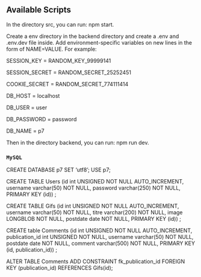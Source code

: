 ## Available Scripts

In the directory src, you can run: npm start.

Create a env directory in the backend directory and create a .env and .env.dev file inside.
Add environment-specific variables on new lines in the form of NAME=VALUE. For example:

SESSION_KEY = RANDOM_KEY_99999141

SESSION_SECRET = RANDOM_SECRET_25252451

COOKIE_SECRET = RANDOM_SECRET_774111414

DB_HOST = localhost

DB_USER = user

DB_PASSWORD = password

DB_NAME = p7

Then in the directory backend, you can run: npm run dev.

### `MySQL`

CREATE DATABASE p7 SET ‘utf8’;
USE p7;

CREATE TABLE Users (id int UNSIGNED NOT NULL AUTO_INCREMENT, username varchar(50) NOT NULL, password varchar(250) NOT NULL, PRIMARY KEY (id)) ;

CREATE TABLE Gifs (id int UNSIGNED NOT NULL AUTO_INCREMENT, username varchar(50) NOT NULL, titre varchar(200) NOT NULL, image LONGBLOB NOT NULL, postdate date NOT NULL, PRIMARY KEY (id)) ;

CREATE table Comments (id int UNSIGNED NOT NULL AUTO_INCREMENT, publication_id int UNSIGNED NOT NULL, username varchar(50) NOT NULL, postdate date NOT NULL, comment varchar(500) NOT NULL, PRIMARY KEY (id, publication_id)) ;

ALTER TABLE Comments ADD CONSTRAINT fk_publication_id FOREIGN KEY (publication_id) REFERENCES Gifs(id);

